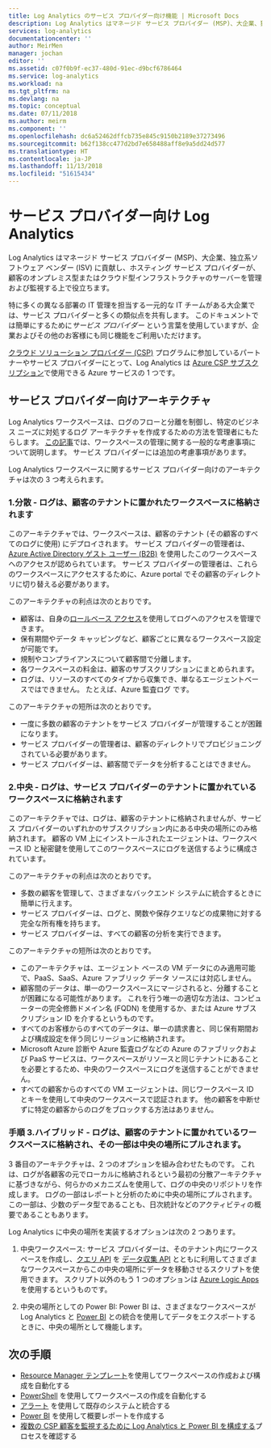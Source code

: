 ```yaml
---
title: Log Analytics のサービス プロバイダー向け機能 | Microsoft Docs
description: Log Analytics はマネージド サービス プロバイダー (MSP)、大企業、独立系ソフトウェア ベンダー (ISV) に貢献し、ホスティング サービス プロバイダーが、顧客のオンプレミス型またはクラウド型インフラストラクチャのサーバーを管理および監視する上で役立ちます。
services: log-analytics
documentationcenter: ''
author: MeirMen
manager: jochan
editor: ''
ms.assetid: c07f0b9f-ec37-480d-91ec-d9bcf6786464
ms.service: log-analytics
ms.workload: na
ms.tgt_pltfrm: na
ms.devlang: na
ms.topic: conceptual
ms.date: 07/11/2018
ms.author: meirm
ms.component: ''
ms.openlocfilehash: dc6a52462dffcb735e845c9150b2189e37273496
ms.sourcegitcommit: b62f138cc477d2bd7e658488aff8e9a5dd24d577
ms.translationtype: HT
ms.contentlocale: ja-JP
ms.lasthandoff: 11/13/2018
ms.locfileid: "51615434"
---
```

# <a name="log-analytics-for-service-providers"></a>サービス プロバイダー向け Log Analytics
Log Analytics はマネージド サービス プロバイダー (MSP)、大企業、独立系ソフトウェア ベンダー (ISV) に貢献し、ホスティング サービス プロバイダーが、顧客のオンプレミス型またはクラウド型インフラストラクチャのサーバーを管理および監視する上で役立ちます。 

特に多くの異なる部署の IT 管理を担当する一元的な IT チームがある大企業では、サービス プロバイダーと多くの類似点を共有します。 このドキュメントでは簡単にするために*サービス プロバイダー* という言葉を使用していますが、企業およびその他のお客様にも同じ機能をご利用いただけます。

[クラウド ソリューション プロバイダー (CSP)](https://partner.microsoft.com/Solutions/cloud-reseller-overview) プログラムに参加しているパートナーやサービス プロバイダーにとって、Log Analytics は [Azure CSP サブスクリプション](https://docs.microsoft.com/azure/cloud-solution-provider/overview/azure-csp-overview)で使用できる Azure サービスの 1 つです。 

## <a name="architectures-for-service-providers"></a>サービス プロバイダー向けアーキテクチャ

Log Analytics ワークスペースは、ログのフローと分離を制御し、特定のビジネス ニーズに対処するログ アーキテクチャを作成するための方法を管理者にもたらします。 [この記事](https://docs.microsoft.com/azure/log-analytics/log-analytics-manage-access)では、ワークスペースの管理に関する一般的な考慮事項について説明します。 サービス プロバイダーには追加の考慮事項があります。

Log Analytics ワークスペースに関するサービス プロバイダー向けのアーキテクチャは次の 3 つ考えられます。

### <a name="1-distributed---logs-are-stored-in-workspaces-located-in-the-customers-tenant"></a>1.分散 - ログは、顧客のテナントに置かれたワークスペースに格納されます 

このアーキテクチャでは、ワークスペースは、顧客のテナント (その顧客のすべてのログに使用) にデプロイされます。 サービス プロバイダーの管理者は、[Azure Active Directory ゲスト ユーザー (B2B)](https://docs.microsoft.com/azure/active-directory/b2b/what-is-b2b) を使用したこのワークスペースへのアクセスが認められています。 サービス プロバイダーの管理者は、これらのワークスペースにアクセスするために、Azure portal でその顧客のディレクトリに切り替える必要があります。

このアーキテクチャの利点は次のとおりです。
* 顧客は、自身の[ロールベース アクセス](https://docs.microsoft.com/azure/role-based-access-control/overview)を使用してログへのアクセスを管理できます。
* 保有期間やデータ キャッピングなど、顧客ごとに異なるワークスペース設定が可能です。
* 規制やコンプライアンスについて顧客間で分離します。
* 各ワークスペースの料金は、顧客のサブスクリプションにまとめられます。
* ログは、リソースのすべてのタイプから収集でき、単なるエージェントベースではできません。 たとえば、Azure 監査ログ です。

このアーキテクチャの短所は次のとおりです。
* 一度に多数の顧客のテナントをサービス プロバイダーが管理することが困難になります。
* サービス プロバイダーの管理者は、顧客のディレクトリでプロビジョニングされている必要があります。
* サービス プロバイダーは、顧客間でデータを分析することはできません。

### <a name="2-central---logs-are-stored-in-a-workspace-located-in-the-service-provider-tenant"></a>2.中央 - ログは、サービス プロバイダーのテナントに置かれているワークスペースに格納されます

このアーキテクチャでは、ログは、顧客のテナントに格納されませんが、サービス プロバイダーのいずれかのサブスクリプション内にある中央の場所にのみ格納されます。 顧客の VM 上にインストールされたエージェントは、ワークスペース ID と秘密鍵を使用してこのワークスペースにログを送信するように構成されています。

このアーキテクチャの利点は次のとおりです。
* 多数の顧客を管理して、さまざまなバックエンド システムに統合するときに簡単に行えます。
* サービス プロバイダーは、ログと、関数や保存クエリなどの成果物に対する完全な所有権を持ちます。
* サービス プロバイダーは、すべての顧客の分析を実行できます。

このアーキテクチャの短所は次のとおりです。
* このアーキテクチャは、エージェント ベースの VM データにのみ適用可能で、PaaS、SaaS、Azure ファブリック データ ソースには対応しません。
* 顧客間のデータは、単一のワークスペースにマージされると、分離することが困難になる可能性があります。 これを行う唯一の適切な方法は、コンピューターの完全修飾ドメイン名 (FQDN) を使用するか、または Azure サブスクリプション ID を介するというものです。 
* すべてのお客様からのすべてのデータは、単一の請求書と、同じ保有期間および構成設定を伴う同じリージョンに格納されます。
* Microsoft Azure 診断や Azure 監査ログなどの Azure のファブリックおよび PaaS サービスは、ワークスペースがリソースと同じテナントにあることを必要とするため、中央のワークスペースにログを送信することができません。
* すべての顧客からのすべての VM エージェントは、同じワークスペース ID とキーを使用して中央のワークスペースで認証されます。 他の顧客を中断せずに特定の顧客からのログをブロックする方法はありません。


### <a name="3-hybrid---logs-are-stored-in-workspace-located-in-the-customers-tenant-and-some-of-them-are-pulled-to-a-central-location"></a>手順 3.ハイブリッド - ログは、顧客のテナントに置かれているワークスペースに格納され、その一部は中央の場所にプルされます。

3 番目のアーキテクチャは、2 つのオプションを組み合わせたものです。 これは、ログが各顧客の元でローカルに格納されるという最初の分散アーキテクチャに基づきながら、何らかのメカニズムを使用して、ログの中央のリポジトリを作成します。 ログの一部はレポートと分析のために中央の場所にプルされます。 この一部は、少数のデータ型であることも、日次統計などのアクティビティの概要であることもあります。

Log Analytics に中央の場所を実装するオプションは次の 2 つあります。

1. 中央ワークスペース: サービス プロバイダーは、そのテナント内にワークスペースを作成し、[クエリ API](https://dev.loganalytics.io/) を [データ収集 API](log-analytics-data-collector-api.md) とともに利用してさまざまなワークスペースからこの中央の場所にデータを移動させるスクリプトを使用できます。 スクリプト以外のもう 1 つのオプションは [Azure Logic Apps](https://docs.microsoft.com/azure/logic-apps/logic-apps-overview) を使用するというものです。

2. 中央の場所としての Power BI: Power BI は、さまざまなワークスペースが Log Analytics と [Power BI](log-analytics-powerbi.md) との統合を使用してデータをエクスポートするときに、中央の場所として機能します。 


## <a name="next-steps"></a>次の手順
* [Resource Manager テンプレート](log-analytics-template-workspace-configuration.md)を使用してワークスペースの作成および構成を自動化する
* [PowerShell](log-analytics-powershell-workspace-configuration.md) を使用してワークスペースの作成を自動化する 
* [アラート](../monitoring-and-diagnostics/monitoring-overview-alerts.md) を使用して既存のシステムと統合する
* [Power BI](log-analytics-powerbi.md) を使用して概要レポートを作成する
* [複数の CSP 顧客を監視するために Log Analytics と Power BI を構成する](https://docs.microsoft.com/azure/cloud-solution-provider/support/monitor-multiple-customers)プロセスを確認する
